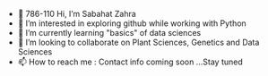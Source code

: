 - 👋  786-110
Hi, I’m Sabahat Zahra
- 👀 I’m interested in exploring github while working with Python
- 🌱 I’m currently learning "basics" of data sciences
- 💞️ I’m looking to collaborate on Plant Sciences, Genetics and Data Sciences  
- 📫 How to reach me : Contact info coming soon ...Stay tuned 

<!---
sabahatzahra72/sabahatzahra72 is a ✨ special ✨ repository because its `README.md` (this file) appears on your GitHub profile.
You can click the Preview link to take a look at your changes.
--->
